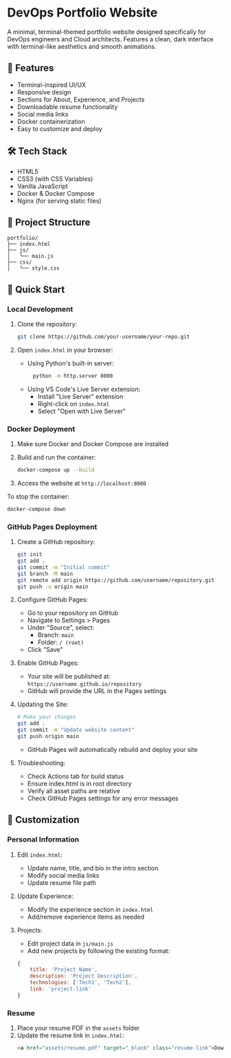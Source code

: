 # DevOps Portfolio Website

A minimal, terminal-themed portfolio website designed specifically for DevOps engineers and Cloud architects. Features a clean, dark interface with terminal-like aesthetics and smooth animations.

<!-- ![Portfolio Preview](preview.png) -->

## 🚀 Features

- Terminal-inspired UI/UX
- Responsive design
- Sections for About, Experience, and Projects
- Downloadable resume functionality
- Social media links
- Docker containerization
- Easy to customize and deploy

## 🛠️ Tech Stack

- HTML5
- CSS3 (with CSS Variables)
- Vanilla JavaScript
- Docker & Docker Compose
- Nginx (for serving static files)

## 📁 Project Structure 

```
portfolio/
├── index.html
├── js/
│   └── main.js
├── css/
│   └── style.css   
```

## 🚀 Quick Start

### Local Development

1. Clone the repository:
   ```bash
   git clone https://github.com/your-username/your-repo.git
   ```  

2. Open `index.html` in your browser:
   - Using Python's built-in server:
   ```bash
        python -m http.server 8000
   ```
   - Using VS Code's Live Server extension:
     - Install "Live Server" extension
     - Right-click on `index.html`
     - Select "Open with Live Server"

### Docker Deployment

1. Make sure Docker and Docker Compose are installed
2. Build and run the container:
   ```bash
   docker-compose up --build
   ```

3. Access the website at `http://localhost:8080`

To stop the container:
```bash
docker-compose down
```

### GitHub Pages Deployment

1. Create a GitHub repository:
   ```bash
   git init
   git add .
   git commit -m "Initial commit"
   git branch -M main
   git remote add origin https://github.com/username/repository.git
   git push -u origin main
   ```

2. Configure GitHub Pages:
   - Go to your repository on GitHub
   - Navigate to Settings > Pages
   - Under "Source", select:
     - Branch: `main`
     - Folder: `/ (root)`
   - Click "Save"

3. Enable GitHub Pages:
   - Your site will be published at: `https://username.github.io/repository`
   - GitHub will provide the URL in the Pages settings

4. Updating the Site:
   ```bash
   # Make your changes
   git add .
   git commit -m "Update website content"
   git push origin main
   ```
   - GitHub Pages will automatically rebuild and deploy your site

5. Troubleshooting:
   - Check Actions tab for build status
   - Ensure index.html is in root directory
   - Verify all asset paths are relative
   - Check GitHub Pages settings for any error messages

## 🔧 Customization

### Personal Information
1. Edit `index.html`:
   - Update name, title, and bio in the intro section
   - Modify social media links
   - Update resume file path

2. Update Experience:
   - Modify the experience section in `index.html`
   - Add/remove experience items as needed

3. Projects:
   - Edit project data in `js/main.js`
   - Add new projects by following the existing format:
   ```javascript
   {
       title: 'Project Name',
       description: 'Project Description',
       technologies: ['Tech1', 'Tech2'],
       link: 'project-link'
   }


### Resume
1. Place your resume PDF in the `assets` folder
2. Update the resume link in `index.html`:
   ```html
   <a href="assets/resume.pdf" target="_blank" class="resume-link">Download Resume</a>
   ```  

